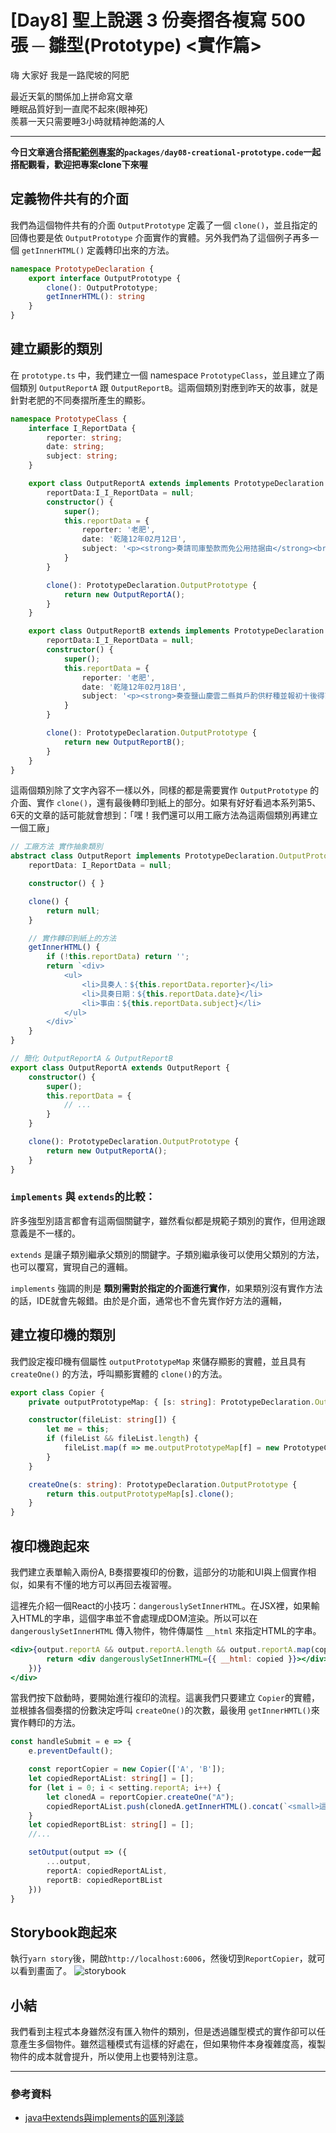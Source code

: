 # [Day8] 聖上說選 3 份奏摺各複寫 500 張 ─ 雛型(Prototype) <實作篇>

嗨 大家好 我是一路爬坡的阿肥

最近天氣的關係加上拼命寫文章   
睡眠品質好到一直爬不起來(眼神死)   
羨慕一天只需要睡3小時就精神飽滿的人

---

**今日文章適合搭配[範例專案](https://github.com/showwell0120/Design-Pattern-Typescript-React)的`packages/day08-creational-prototype.code`一起搭配觀看，歡迎把專案clone下來喔**

## 定義物件共有的介面   
我們為這個物件共有的介面 `OutputPrototype` 定義了一個 `clone()`，並且指定的回傳也要是依 `OutputPrototype` 介面實作的實體。另外我們為了這個例子再多一個 `getInnerHTML()` 定義轉印出來的方法。
```typescript
namespace PrototypeDeclaration {
    export interface OutputPrototype {
        clone(): OutputPrototype;
        getInnerHTML(): string
    }
}
```

## 建立顯影的類別
在 `prototype.ts` 中，我們建立一個 namespace `PrototypeClass`，並且建立了兩個類別 `OutputReportA` 跟 `OutputReportB`。這兩個類別對應到昨天的故事，就是針對老肥的不同奏摺所產生的顯影。

```typescript
namespace PrototypeClass {
    interface I_ReportData {
        reporter: string;
        date: string;
        subject: string;
    }

    export class OutputReportA extends implements PrototypeDeclaration.OutputPrototype {
        reportData:I_I_ReportData = null;
        constructor() {
            super();
            this.reportData = {
                reporter: '老肥',
                date: '乾隆12年02月12日',
                subject: '<p><strong>奏請司庫墊款而免公用拮据由</strong><br />(附一：動撥司庫應於節年耗羨歸還墊款銀兩清單)<br />(附二：應動各年耗羨候款撥給銀兩清單)</p>'
            }
        }

        clone(): PrototypeDeclaration.OutputPrototype {
            return new OutputReportA();
        }
    }

    export class OutputReportB extends implements PrototypeDeclaration.OutputPrototype {
        reportData:I_I_ReportData = null;
        constructor() {
            super();
            this.reportData = {
                reporter: '老肥',
                date: '乾隆12年02月18日',
                subject: '<p><strong>奏查鹽山慶雲二縣貧戶酌供籽種並報初十後得雨分寸事</strong><br />(附件：各屬得雨分寸清單)</p>'
            }
        }

        clone(): PrototypeDeclaration.OutputPrototype {
            return new OutputReportB();
        }
    }
}
```

這兩個類別除了文字內容不一樣以外，同樣的都是需要實作 `OutputPrototype` 的介面、實作 `clone()`，還有最後轉印到紙上的部分。如果有好好看過本系列第5、6天的文章的話可能就會想到：「嘿！我們還可以用工廠方法為這兩個類別再建立一個工廠」

```typescript
// 工廠方法 實作抽象類別
abstract class OutputReport implements PrototypeDeclaration.OutputPrototype {
    reportData: I_ReportData = null;

    constructor() { }

    clone() {
        return null;
    }

    // 實作轉印到紙上的方法
    getInnerHTML() {
        if (!this.reportData) return '';
        return `<div>
            <ul>
                <li>具奏人：${this.reportData.reporter}</li>
                <li>具奏日期：${this.reportData.date}</li>
                <li>事由：${this.reportData.subject}</li>
            </ul>
        </div>`
    }
}

// 簡化 OutputReportA & OutputReportB
export class OutputReportA extends OutputReport {
    constructor() {
        super();
        this.reportData = {
            // ...
        }
    }

    clone(): PrototypeDeclaration.OutputPrototype {
        return new OutputReportA();
    }
}
```

### `implements` 與 `extends`的比較：
許多強型別語言都會有這兩個關鍵字，雖然看似都是規範子類別的實作，但用途跟意義是不一樣的。   

`extends` 是讓子類別繼承父類別的關鍵字。子類別繼承後可以使用父類別的方法，也可以覆寫，實現自己的邏輯。

`implements` 強調的則是 **類別需對於指定的介面進行實作**，如果類別沒有實作方法的話，IDE就會先報錯。由於是介面，通常也不會先實作好方法的邏輯，

## 建立複印機的類別
我們設定複印機有個屬性 `outputPrototypeMap` 來儲存顯影的實體，並且具有 `createOne()` 的方法，呼叫顯影實體的 `clone()`的方法。

```typescript
export class Copier {
    private outputPrototypeMap: { [s: string]: PrototypeDeclaration.OutputPrototype } = {};

    constructor(fileList: string[]) {
        let me = this;
        if (fileList && fileList.length) {
            fileList.map(f => me.outputPrototypeMap[f] = new PrototypeClass[`OutputReport${f}`]());
        }
    }

    createOne(s: string): PrototypeDeclaration.OutputPrototype {
        return this.outputPrototypeMap[s].clone();
    }
}
```

## 複印機跑起來
我們建立表單輸入兩份A, B奏摺要複印的份數，這部分的功能和UI與上個實作相似，如果有不懂的地方可以再回去複習喔。

這裡先介紹一個React的小技巧：`dangerouslySetInnerHTML`。在JSX裡，如果輸入HTML的字串，這個字串並不會處理成DOM渲染。所以可以在 `dangerouslySetInnerHTML` 傳入物件，物件傳屬性 `__html` 來指定HTML的字串。

```jsx
<div>{output.reportA && output.reportA.length && output.reportA.map(copied => {
        return <div dangerouslySetInnerHTML={{ __html: copied }}></div>
    })}
</div>
```
當我們按下啟動時，要開始進行複印的流程。這裏我們只要建立 `Copier`的實體，並根據各個奏摺的份數決定呼叫 `createOne()`的次數，最後用 `getInnerHMTL()`來實作轉印的方法。

```typescript
const handleSubmit = e => {
    e.preventDefault();

    const reportCopier = new Copier(['A', 'B']);
    let copiedReportAList: string[] = [];
    for (let i = 0; i < setting.reportA; i++) {
        let clonedA = reportCopier.createOne("A");
        copiedReportAList.push(clonedA.getInnerHTML().concat(`<small>這是reportA的第${i + 1}份<small>`));
    }
    let copiedReportBList: string[] = [];
    //...

    setOutput(output => ({
        ...output,
        reportA: copiedReportAList,
        reportB: copiedReportBList
    }))
}
```

## Storybook跑起來   
執行`yarn story`後，開啟`http://localhost:6006`，然後切到`ReportCopier`，就可以看到畫面了。
![storybook](https://i.imgur.com/Y2RMr8w.png)

## 小結
我們看到主程式本身雖然沒有匯入物件的類別，但是透過雛型模式的實作卻可以任意產生多個物件。雖然這種模式有這樣的好處在，但如果物件本身複雜度高，複製物件的成本就會提升，所以使用上也要特別注意。

---

### 參考資料
- [java中extends與implements的區別淺談](https://codertw.com/%E7%A8%8B%E5%BC%8F%E8%AA%9E%E8%A8%80/323178/)

